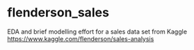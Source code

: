 # flenderson_sales
EDA and brief modelling effort for a sales data set from Kaggle
https://www.kaggle.com/flenderson/sales-analysis
